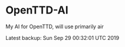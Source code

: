 # OpenTTD-AI
My AI for OpenTTD, will use primarily air

Latest backup: Sun Sep 29 00:32:01 UTC 2019
